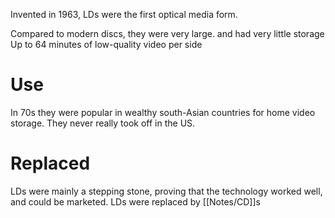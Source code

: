 Invented in 1963, LDs were the first optical media form.

Compared to modern discs, they were very large. and had very little storage
	Up to 64 minutes of low-quality video per side
# Use
In 70s they were popular in wealthy south-Asian countries for home video storage.
	They never really took off in the US.

# Replaced
LDs were mainly a stepping stone, proving that the technology worked well, and could be marketed.
	LDs were replaced by [[Notes/CD]]s
